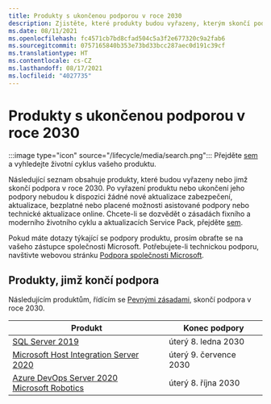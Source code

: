 ```yaml
---
title: Produkty s ukončenou podporou v roce 2030
description: Zjistěte, které produkty budou vyřazeny, kterým skončí podpora nebo přejdou z běžné na rozšířenou podporu v roce 2030.
ms.date: 08/11/2021
ms.openlocfilehash: fc4571cb7bd8cfad504c5a3f2e677320c9a2fab6
ms.sourcegitcommit: 0757165840b353e73bd33bcc287aec0d191c39cf
ms.translationtype: HT
ms.contentlocale: cs-CZ
ms.lasthandoff: 08/17/2021
ms.locfileid: "4027735"
---
```

# <a name="products-ending-support-in-2030"></a>Produkty s ukončenou podporou v roce 2030

:::image type="icon" source="/lifecycle/media/search.png":::
Přejděte [sem](/lifecycle/products/) a vyhledejte životní cyklus vašeho produktu.

Následující seznam obsahuje produkty, které budou vyřazeny nebo jimž skončí podpora v roce 2030. Po vyřazení produktu nebo ukončení jeho podpory nebudou k dispozici žádné nové aktualizace zabezpečení, aktualizace, bezplatné nebo placené možnosti asistované podpory nebo technické aktualizace online. Chcete-li se dozvědět o zásadách fixního a moderního životního cyklu a aktualizacích Service Pack, přejděte [sem](/lifecycle/overview/product-end-of-support-overview).

Pokud máte dotazy týkající se podpory produktu, prosím obraťte se na vašeho zástupce společnosti Microsoft. Potřebujete-li technickou podporu, navštivte webovou stránku [Podpora společnosti Microsoft](https://support.microsoft.com/contactus/?ws=support).





## <a name="products-reaching-end-of-support"></a>Produkty, jimž končí podpora

Následujícím produktům, řídícím se [Pevnými zásadami](/lifecycle/policies/fixed), skončí podpora v roce 2030.

| Produkt | Konec podpory |
| --- | --- |
| [SQL Server 2019](/lifecycle/products/sql-server-2019?branch=live)<br> | úterý 8. ledna 2030 |
| [Microsoft Host Integration Server 2020](/lifecycle/products/microsoft-host-integration-server-2020?branch=live)<br> | úterý 9. července 2030 |
| [Azure DevOps Server 2020](/lifecycle/products/azure-devops-server-2020?branch=live)<br>[Microsoft Robotics](/lifecycle/products/microsoft-robotics?branch=live)<br> | úterý 8. října 2030 |


